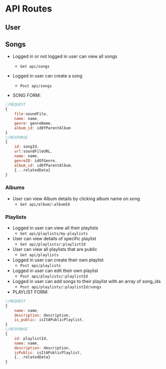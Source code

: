 # API Routes

## User

## Songs

- Logged in or not logged in user can view all songs
  - `Get api/songs`
- Logged in user can create a song

  - `Post api/songs`

- SONG FORM:
```javascript
//REQUEST
{
    file:soundFile,
    name: name,
    genre: genreName,
    album_id: idOfParentAlbum
}
//RESPONSE
{
    id: songId,
    url:soundFileURL,
    name: name,
    genreID: idOfGenre,
    album_id: idOfParentAlbum,
    {...relatedData}
}
```

### Albums

- User can view Album details by clicking album name on song
  - `Get api/album/:albumId`

### Playlists

- Logged in user can view all their playlists
  - `Get api/playlists/my-playlists`
- User can view details of specific playlist
  - `Get api/playlists/:playlistId`
- User can view all playlists that are public
  - `Get api/playlists`
- Logged in user can create their own playlist
  - `Post api/playlists`
- Logged in user can edit their own playlist
  - `Post api/playlists/:playlistId`
- Logged in user can add songs to their playlist with an array of song_ids
  - `Post api/playlists/:playlistId/songs`
- PLAYLIST FORM:
```javascript
//REQUEST
{
    name: name,
    description: description,
    is_public: isItAPublicPlaylist,
}
//RESPONSE
{
    id: playlistId,
    name: name,
    description: description,
    isPublic: isItAPublicPlaylist,
    {...relatedData}
}
```
